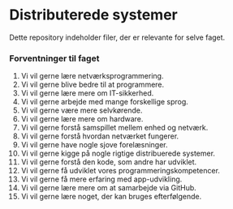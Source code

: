 # Distributerede systemer

Dette repository indeholder filer, der er relevante for selve faget.

### Forventninger til faget

1. Vi vil gerne lære netværksprogrammering.
2. Vi vil gerne blive bedre til at programmere.
3. Vi vil gerne lære mere om IT-sikkerhed.
4. Vi vil gerne arbejde med mange forskellige sprog.
5. Vi vil gerne være mere selvkørende.
6. Vi vil gerne lære mere om hardware.
7. Vi vil gerne forstå samspillet mellem enhed og netværk.
8. Vi vil gerne forstå hvordan netværket fungerer.
9. Vi vil gerne have nogle sjove forelæsninger.
10. Vi vil gerne kigge på nogle rigtige distribuerede systemer.
11. Vi vil gerne forstå den kode, som andre har udviklet.
12. Vi vil gerne få udviklet vores programmeringskompetencer.
13. Vi vil gerne få mere erfaring med app-udvikling.
14. Vi vil gerne lære mere om at samarbejde via GitHub.
15. Vi vil gerne lære noget, der kan bruges efterfølgende.
